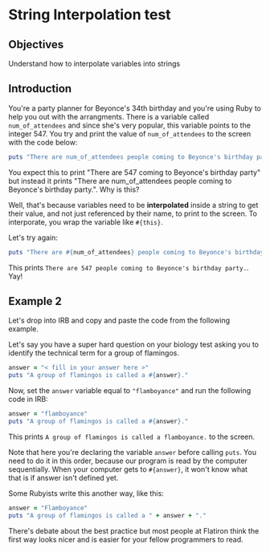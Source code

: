 # String Interpolation test

## Objectives

Understand how to interpolate variables into strings 

## Introduction

You're a party planner for Beyonce's 34th birthday and you're using Ruby to help you out with the arrangments. There is a variable called `num_of_attendees` and since she's very popular, this variable points to the integer 547. You try and print the value of `num_of_attendees` to the screen with the code below:

```ruby
puts "There are num_of_attendees people coming to Beyonce's birthday party."
```

You expect this to print "There are 547 coming to Beyonce's birthday party" but instead it prints "There are num_of_attendees people coming to Beyonce's birthday party.". Why is this?

Well, that's because variables need to be **interpolated** inside a string to get their value, and not just referenced by their name, to print to the screen. To interporate, you wrap the variable like `#{this}`. 

Let's try again:

```ruby
puts "There are #{num_of_attendees} people coming to Beyonce's birthday party"
```

This prints `There are 547 people coming to Beyonce's birthday party.`. Yay!

## Example 2

Let's drop into IRB and copy and paste the code from the following example. 

Let's say you have a super hard question on your biology test asking you to identify the technical term for a group of flamingos. 



```ruby
answer = "< fill in your answer here >"
puts "A group of flamingos is called a #{answer}."
```

Now, set the `answer` variable equal to `"flamboyance"` and run the following code in IRB: 

```ruby
answer = "flamboyance"
puts "A group of flamingos is called a #{answer}."
```

This prints `A group of flamingos is called a flamboyance.` to the screen.

Note that here you're declaring the variable `answer` before calling `puts`. You need to do it in this order, because our program is read by the computer sequentially. When your computer gets to `#{answer}`, it won't know what that is if answer isn't defined yet.

Some Rubyists write this another way, like this:

```ruby
answer = "Flamboyance"
puts "A group of flamingos is called a " + answer + "."
```

There's debate about the best practice but most people at Flatiron think the first way looks nicer and is easier for your fellow programmers to read.

